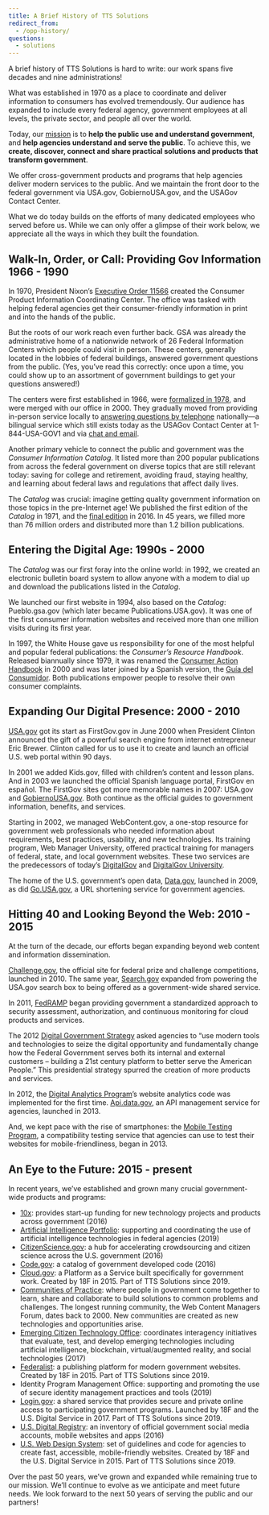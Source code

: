 ```yaml
---
title: A Brief History of TTS Solutions
redirect_from:
  - /opp-history/
questions:
  - solutions
---
```


A brief history of TTS Solutions is hard to write: our work spans five decades and nine administrations!

What was established in 1970 as a place to coordinate and deliver information to consumers has evolved tremendously. Our audience has expanded to include every federal agency, government employees at all levels, the private sector, and people all over the world.

Today, our [mission](https://docs.google.com/presentation/d/1DCtxpQgv89SRV_lpeXHNNOo1boIHmD2UpbsnV46WEik/edit#slide=id.g2fcf36f393_0_8) is to **help the public use and understand government**, and **help agencies understand and serve the public**. To achieve this, we **create, discover, connect and share practical solutions and products that transform government**.

We offer cross-government products and programs that help agencies deliver modern services to the public. And we maintain the front door to the federal government via USA.gov, GobiernoUSA.gov, and the USAGov Contact Center.

What we do today builds on the efforts of many dedicated employees who served before us. While we can only offer a glimpse of their work below, we appreciate all the ways in which they built the foundation.

## Walk-In, Order, or Call: Providing Gov Information 1966 - 1990

In 1970, President Nixon’s [Executive Order 11566](https://www.archives.gov/federal-register/codification/executive-order/11566.html) created the Consumer Product Information Coordinating Center. The office was tasked with helping federal agencies get their consumer-friendly information in print and into the hands of the public.

But the roots of our work reach even further back. GSA was already the administrative home of a nationwide network of 26 Federal Information Centers which people could visit in person. These centers, generally located in the lobbies of federal buildings, answered government questions from the public. (Yes, you’ve read this correctly: once upon a time, you could show up to an assortment of government buildings to get your questions answered!)

The centers were first established in 1966, were [formalized in 1978](https://www.gpo.gov/fdsys/pkg/STATUTE-92/pdf/STATUTE-92-Pg1641.pdf), and were merged with our office in 2000. They gradually moved from providing in-person service locally to [answering questions by telephone](https://www.usa.gov/phone) nationally—a bilingual service which still exists today as the USAGov Contact Center at 1-844-USA-GOV1 and via [chat and email](https://www.usa.gov/contact).

Another primary vehicle to connect the public and government was the _Consumer Information Catalog_. It listed more than 200 popular publications from across the federal government on diverse topics that are still relevant today: saving for college and retirement, avoiding fraud, staying healthy, and learning about federal laws and regulations that affect daily lives.

The _Catalog_ was crucial: imagine getting quality government information on those topics in the pre-Internet age! We published the first edition of the _Catalog_ in 1971, and the [final edition](https://drive.google.com/file/d/0B812FdtUF1KxbXVLakIzeHlYUVk/view) in 2016. In 45 years, we filled more than 76 million orders and distributed more than 1.2 billion publications.

## Entering the Digital Age: 1990s - 2000

The _Catalog_ was our first foray into the online world: in 1992, we created an electronic bulletin board system to allow anyone with a modem to dial up and download the publications listed in the _Catalog_.

We launched our first website in 1994, also based on the _Catalog_: Pueblo.gsa.gov (which later became Publications.USA.gov). It was one of the first consumer information websites and received more than one million visits during its first year.

In 1997, the White House gave us responsibility for one of the most helpful and popular federal publications: the _Consumer’s Resource Handbook_. Released biannually since 1979, it was renamed the [Consumer Action Handbook](https://www.usa.gov/handbook) in 2000 and was later joined by a Spanish version, the [Guía del Consumidor](https://gobierno.usa.gov/ordene-guia-consumidor). Both publications empower people to resolve their own consumer complaints.

## Expanding Our Digital Presence: 2000 - 2010

[USA.gov](https://www.usa.gov/) got its start as FirstGov.gov in June 2000 when President Clinton announced the gift of a powerful search engine from internet entrepreneur Eric Brewer. Clinton called for us to use it to create and launch an official U.S. web portal within 90 days.

In 2001 we added Kids.gov, filled with children’s content and lesson plans. And in 2003 we launched the official Spanish language portal, FirstGov en español. The FirstGov sites got more memorable names in 2007: USA.gov and [GobiernoUSA.gov](https://gobierno.usa.gov/). Both continue as the official guides to government information, benefits, and services.

Starting in 2002, we managed WebContent.gov, a one-stop resource for government web professionals who needed information about requirements, best practices, usability, and new technologies. Its training program, Web Manager University, offered practical training for managers of federal, state, and local government websites. These two services are the predecessors of today’s [DigitalGov](https://digital.gov/) and [DigitalGov University](https://digital.gov/digitalgov-university/).

The home of the U.S. government’s open data, [Data.gov](https://www.data.gov/), launched in 2009, as did [Go.USA.gov](https://go.usa.gov/), a URL shortening service for government agencies.

## Hitting 40 and Looking Beyond the Web: 2010 - 2015

At the turn of the decade, our efforts began expanding beyond web content and information dissemination.

[Challenge.gov](https://www.challenge.gov/), the official site for federal prize and challenge competitions, launched in 2010. The same year, [Search.gov](https://search.gov/) expanded from powering the USA.gov search box to being offered as a government-wide shared service.

In 2011, [FedRAMP](https://www.fedramp.gov/) began providing government a standardized approach to security assessment, authorization, and continuous monitoring for cloud products and services.

The 2012 [Digital Government Strategy](https://obamawhitehouse.archives.gov/sites/default/files/omb/egov/digital-government/digital-government.html) asked agencies to “use modern tools and technologies to seize the digital opportunity and fundamentally change how the Federal Government serves both its internal and external customers – building a 21st century platform to better serve the American People.” This presidential strategy spurred the creation of more products and services.

In 2012, the [Digital Analytics Program](https://digital.gov/dap/)’s website analytics code was implemented for the first time. [Api.data.gov](https://api.data.gov/), an API management service for agencies, launched in 2013.

And, we kept pace with the rise of smartphones: the [Mobile Testing Program](https://digital.gov/services/mobile-application-testing-program/), a compatibility testing service that agencies can use to test their websites for mobile-friendliness, began in 2013.

## An Eye to the Future: 2015 - present

In recent years, we’ve established and grown many crucial government-wide products and programs:

- [10x](https://10x.gsa.gov/): provides start-up funding for new technology projects and products across government (2016)
- [Artificial Intelligence Portfolio](https://digital.gov/communities/artificial-intelligence/): supporting and coordinating the use of artificial intelligence technologies in federal agencies (2019)
- [CitizenScience.gov](https://www.citizenscience.gov/): a hub for accelerating crowdsourcing and citizen science across the U.S. government (2016)
- [Code.gov](https://code.gov/): a catalog of government developed code (2016)
- [Cloud.gov](https://cloud.gov/): a Platform as a Service built specifically for government work. Created by 18F in 2015. Part of TTS Solutions since 2019.
- [Communities of Practice](https://digital.gov/communities/): where people in government come together to learn, share and collaborate to build solutions to common problems and challenges. The longest running community, the Web Content Managers Forum, dates back to 2000. New communities are created as new technologies and opportunities arise.
- [Emerging Citizen Technology Office](https://emerging.digital.gov/): coordinates interagency initiatives that evaluate, test, and develop emerging technologies including artificial intelligence, blockchain, virtual/augmented reality, and social technologies (2017)
- [Federalist](https://federalist.18f.gov/): a publishing platform for modern government websites. Created by 18F in 2015. Part of TTS Solutions since 2019.
- Identity Program Management Office: supporting and promoting the use of secure identity management practices and tools (2019)
- [Login.gov](https://login.gov/): a shared service that provides secure and private online access to participating government programs. Launched by 18F and the U.S. Digital Service in 2017. Part of TTS Solutions since 2019.
- [U.S. Digital Registry](https://digital.gov/services/u-s-digital-registry/): an inventory of official government social media accounts, mobile websites and apps (2016)
- [U.S. Web Design System](https://designsystem.digital.gov/): set of guidelines and code for agencies to create fast, accessible, mobile-friendly websites. Created by 18F and the U.S. Digital Service in 2015. Part of TTS Solutions since 2019.

Over the past 50 years, we’ve grown and expanded while remaining true to our mission. We’ll continue to evolve as we anticipate and meet future needs. We look forward to the next 50 years of serving the public and our partners!
